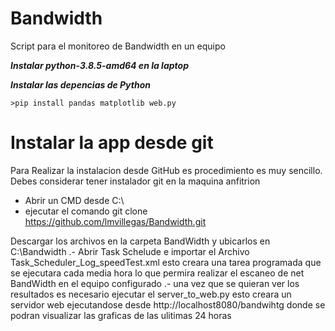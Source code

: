 # Bandwidth
Script para el monitoreo de Bandwidth en un equipo


***Instalar python-3.8.5-amd64 en la laptop***	


***Instalar las depencias de Python***

	>pip install pandas matplotlib web.py

# Instalar la app desde git
Para Realizar la instalacion desde GitHub es procedimiento es muy sencillo.
Debes considerar tener instalador git en la maquina anfitrion 

- Abrir un CMD desde C:\ 
- ejecutar el comando git clone https://github.com/lmvillegas/Bandwidth.git
 
Descargar los archivos en la carpeta BandWidth y ubicarlos en C:\Bandwidth
.- Abrir Task Schelude e importar el Archivo Task_Scheduler_Log_speedTest.xml
	esto creara una tarea programada que se ejecutara cada media hora lo que permira realizar el escaneo de net BandWidth en el equipo configurado
.- una vez que se quieran ver los resultados es necesario ejecutar el server_to_web.py esto creara un servidor web ejecutandose desde http://localhost8080/bandwihtg donde se podran visualizar las graficas de las ulitimas 24 horas 


